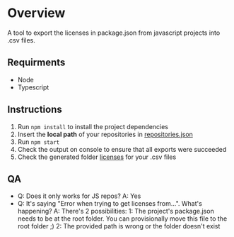 # Overview
A tool to export the licenses in package.json from javascript projects into .csv files. 

## Requirments
- Node
- Typescript

## Instructions
1. Run `npm install` to install the project dependencies
2. Insert the **local path** of your repositories in [repositories.json](repositories.json)
3. Run `npm start`
5. Check the output on console to ensure that all exports were succeeded
4. Check the generated folder [licenses](/licenses/) for your .csv files


## QA
- Q: Does it only works for JS repos? A: Yes
- Q: It's saying "Error when trying to get licenses from...". What's happening? A: There's 2 possibilities: 1: The project's package.json needs to be at the root folder. You can provisionally move this file to the root folder ;)
 2: The provided path is wrong or the folder doesn't exist  


